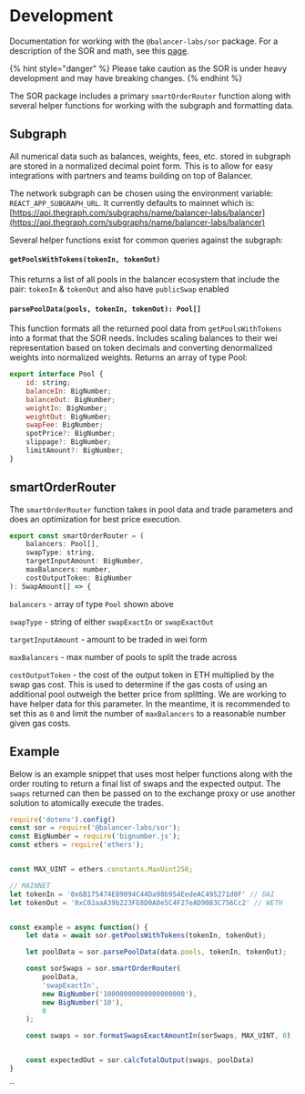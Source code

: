 # Development

Documentation for working with the `@balancer-labs/sor` package. For a description of the SOR and math, see this [page](../protocol/sor.md#overview).

{% hint style="danger" %}
Please take caution as the SOR is under heavy development and may have breaking changes.
{% endhint %}

The SOR package includes a primary `smartOrderRouter` function along with several helper functions for working with the subgraph and formatting data.

## Subgraph

All numerical data such as balances, weights, fees, etc. stored in subgraph are stored in a normalized decimal point form. This is to allow for easy integrations with partners and teams building on top of Balancer.

The network subgraph can be chosen using the environment variable: `REACT_APP_SUBGRAPH_URL`. It currently defaults to mainnet which is: [https://api.thegraph.com/subgraphs/name/balancer-labs/balancer](https://api.thegraph.com/subgraphs/name/balancer-labs/balancer)

Several helper functions exist for common queries against the subgraph:

#### **`getPoolsWithTokens(tokenIn, tokenOut)`**

This returns a list of all pools in the balancer ecosystem that include the pair: `tokenIn` & `tokenOut` and also have `publicSwap` enabled

#### `parsePoolData(pools, tokenIn, tokenOut): Pool[]`

This function formats all the returned pool data from `getPoolsWithTokens` into a format that the SOR needs. Includes scaling balances to their wei representation based on token decimals and converting denormalized weights into normalized weights. Returns an array of type Pool:

```javascript
export interface Pool {
    id: string;
    balanceIn: BigNumber;
    balanceOut: BigNumber;
    weightIn: BigNumber;
    weightOut: BigNumber;
    swapFee: BigNumber;
    spotPrice?: BigNumber;
    slippage?: BigNumber;
    limitAmount?: BigNumber;
}
```

## smartOrderRouter

The `smartOrderRouter` function takes in pool data and trade parameters and does an optimization for best price execution.

```javascript
export const smartOrderRouter = (
    balancers: Pool[],
    swapType: string,
    targetInputAmount: BigNumber,
    maxBalancers: number,
    costOutputToken: BigNumber
): SwapAmount[] => {
```

`balancers` - array of type `Pool` shown above

`swapType` - string of either `swapExactIn` or `swapExactOut`

`targetInputAmount` -  amount to be traded in wei form

`maxBalancers` - max number of pools to split the trade across

`costOutputToken` - the cost of the output token in ETH multiplied by the swap gas cost. This is used to determine if the gas costs of using an additional pool outweigh the better price from splitting. We are working to have helper data for this parameter. In the meantime, it is recommended to set this as `0` and limit the number of `maxBalancers` to a reasonable number given gas costs.

## Example

Below is an example snippet that uses most helper functions along with the order routing to return a final list of swaps and the expected output. The `swaps` returned can then be passed on to the exchange proxy or use another solution to atomically execute the trades.

```javascript
require('dotenv').config()
const sor = require('@balancer-labs/sor');
const BigNumber = require('bignumber.js');
const ethers = require('ethers');


const MAX_UINT = ethers.constants.MaxUint256;

// MAINNET
let tokenIn = '0x6B175474E89094C44Da98b954EedeAC495271d0F' // DAI
let tokenOut = '0xC02aaA39b223FE8D0A0e5C4F27eAD9083C756Cc2' // WETH


const example = async function() {
    let data = await sor.getPoolsWithTokens(tokenIn, tokenOut);

    let poolData = sor.parsePoolData(data.pools, tokenIn, tokenOut);

    const sorSwaps = sor.smartOrderRouter(
        poolData,
        'swapExactIn',
        new BigNumber('10000000000000000000'),
        new BigNumber('10'),
        0
    );

    const swaps = sor.formatSwapsExactAmountIn(sorSwaps, MAX_UINT, 0)


    const expectedOut = sor.calcTotalOutput(swaps, poolData)
}
```

\`\`

